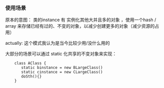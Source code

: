 ### 使用场景

原本的意图：
	类的instance 有 实例化其他大并且多的对象 ，使用一个hash / array 来存储已经有过的、不变的对象，以减少创建更多的对象（减少资源的占用）

actually: 这个模式我认为是当今比较少用/没什么用的

大部分的场景可以通过 static 化共享的不变对象来实现：


```
	class AClass {
	   static binstance = new BLargeClass()
	   static cinstance = new CLargeClass()
	   doSth(){}
	}

```

